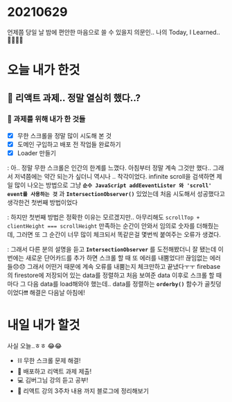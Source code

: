 # 20210629

언제쯤 당일 날 밤에 편안한 마음으로 쓸 수 있을지 의문인.. 나의 Today, I Learned..🤦‍♀️🤦‍♀️

# 오늘 내가 한것

## 📖 리액트 과제.. 정말 열심히 했다..?

### 🧵 과제를 위해 내가 한 것들 

- [x] 무한 스크롤을 정말 많이 시도해 본 것
- [x] 도메인 구입하고 배포 전 작업들 완료하기
- [x] Loader 만들기

: 아.. 정말 무한 스크롤은 인간의 한계를 느꼈다. 아침부터 정말 계속 그것만 했다.. 그래서 저녁쯤에는 약간 되는가 
싶더니 역시나 .. 착각이었다. infinite scroll을 검색하면 제일 많이 나오는 방법으로 그냥 **`순수 JavaScript addEeventLister
와 'scroll' event를 사용하는 것`** 과 **`IntersectionObserver()`** 있었는데 처음 시도해서 성공했다고 생각한건
첫번째 방법이었다

: 하지만 첫번째 방법은 정확한 이유는 모르겠지만.. 아무리해도 `scrollTop + clientHeight === scrollHeight` 만족하는
순간이 안와서 임의로 숫자를 더해줬는데, 그러면 또 그 순간이 너무 많이 체크되서 똑같은걸 몇번씩 붙여주는 오류가
생겼다. 

: 그래서 다른 분의 설명을 듣고 **`IntersectionObserver`** 를 도전해봤더니 잘 됐는데 이번에는 새로운 단어카드를 
추가 하면 스크롤 할 때 또 에러를 내뿜었다!! 끊임없는 에러들😞😞 그래서 어떤거 때문에 계속 오류를 내뿜는지 체크만하고 끝냈다ㅜㅜ 
firebase의 firestore에 저장되어 있는 data를 정렬하고 처음 보여준 data 이후로 스크롤 할 때마다 그 다음 data를
load해와야 했는데.. data를 정렬하는 **`orderby()`** 함수가 골칫덩이었다❗❗ 해결은 다음날 아침에!

# 내일 내가 할것

사실 오늘..ㅎㅎ 😂😂

- ⛓ 무한 스크롤 문제 해결!
- 📝 배포하고 리액트 과제 제출!
- 💻 김버그님 강의 듣고 공부!
- 🎨 리액트 강의 3주차 내용 까지 블로그에 정리해보기 



